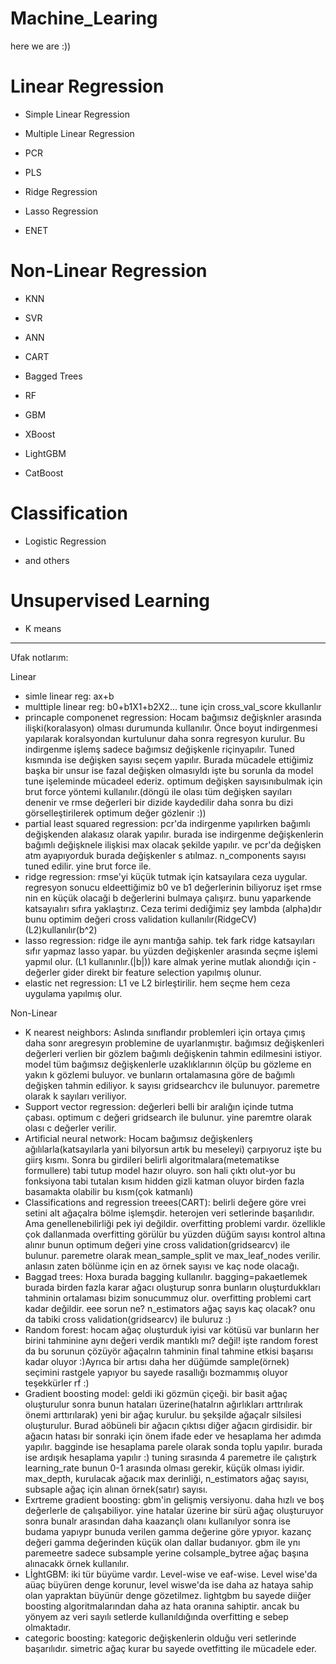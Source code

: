 # Machine_Learing

here we are :))

# Linear Regression 

* Simple Linear Regression

* Multiple Linear Regression

* PCR

* PLS 

* Ridge Regression

* Lasso Regression

* ENET

# Non-Linear Regression

* KNN

* SVR

* ANN

* CART

* Bagged Trees

* RF

* GBM

* XBoost

* LightGBM

* CatBoost

# Classification 

* Logistic Regression 

* and others

# Unsupervised Learning

* K means


--------------------------

Ufak notlarım:

Linear

- simle linear reg: ax+b
- multtiple linear reg: b0+b1X1+b2X2...  tune için cross_val_score kkullanlır
- princaple componenet regression: Hocam bağımsız değişknler arasında ilişki(koralasyon) olması durumunda kullanılır. Önce boyut 
indirgenmesi yapılarak koralsyondan kurtulunur daha sonra regresyon kurulur.
Bu indirgenme işlemş sadece bağımsız değişkenle riçinyapılır. Tuned kısmında ise değişken sayısı seçem yapılır. Burada mücadele ettiğimiz başka bir unsur ise fazal değişken olmasıyldı işte bu sorunla da model tune işeleminde mücadeel ederiz. optimum değişken sayısınıbulmak için brut force yöntemi kullanılır.(döngü ile olası tüm değişken sayıları denenir ve rmse değerleri bir dizide kaydedilir daha sonra bu dizi görselleştirilerek optimum değer gözlenir :))
- partial least squared regression: pcr'da indirgenme yapılırken bağımlı değişkenden alakasız olarak yapılır. burada ise indirgenme 
değişkenlerin bağımlı değişknele ilişkisi max olacak şekilde yapılır. ve pcr'da değişken atm ayapıyorduk burada değişkenler s
atılmaz. n_components sayısı tuned edilir. yine brut force ile.
- ridge regression: rmse'yi küçük tutmak için katsayılara ceza uygular. regresyon sonucu eldeettiğimiz b0 ve b1 değerlerinin biliyoruz işet 
rmse nin en küçük olacaği b değerlerini bulmaya çalışırz. bunu yaparkende katsayıalırı sıfıra yaklaştırız. Ceza terimi dediğimiz şey lambda
(alpha)dır bunu optimim değeri cross validation kullanılır(RidgeCV)(L2)kullanılır(b^2)
- lasso regression: ridge ile aynı mantığa sahip. tek fark ridge katsayıları sıfır yapmaz lasso yapar. bu yüzden değişkenler arasında seçme 
işlemi yapmıl olur. (L1 kullanınlır.(|b|)) kare almak yerine mutlak alıondığı için - değerler gider direkt bir feature selection yapılmış 
olunur.
- elastic net regression: L1 ve L2 birleştirilir. hem seçme hem ceza uygulama yapılmış olur.


Non-Linear

- K nearest neighbors: Aslında sınıflandır problemleri için ortaya çımış daha sonr aregresyın problemine de uyarlanmıştır.
bağımsız değişkenleri değerleri verlien bir gözlem bağımlı değişkenin tahmin edilmesini istiyor. model tüm bağımsız değişkenlerle 
uzaklıklarının ölçüp bu gözleme en yakın k gözlemi buluyor. ve  bunların ortalamasına göre de bağımlı değişken tahmin ediliyor. k sayısı 
gridsearchcv ile bulunuyor. paremetre olarak k sayıları veriliyor.
- Support vector regression: değerleri belli bir aralığın içinde tutma çabası. optimum c değeri gridsearch ile bulunur. yine paremtre olarak 
olası c değerler verilir.
- Artificial neural network: Hocam bağımsız değişkenlerş ağılılarla(katsayılarla yani bilyorsun artık bu meseleyi) çarpıyoruz işte bu giirş kısmı. Sonra bu girdileri belirli algoritmalara(metematikse formullere) tabi tutup model hazır oluyro. son hali çıktı olut-yor bu fonksiyona tabi tutalan kısım hidden gizli katman oluyor birden fazla basamakta olabilir bu kısm(çok katmanlı)
- Classifications and regression treees(CART): belirli değere göre vrei setini alt ağaçalra bölme işlemşdir. heterojen veri setlerinde başarılıdır. Ama genellenebilirliği pek iyi değildir. overfitting problemi vardır. özellikle çok dallanmada overfitting görülür bu yüzden düğüm sayısı kontrol altına alınır bunun optimum değeri yine cross validation(gridsearcv) ile bulunur. paremetre olarak mean_sample_split ve max_leaf_nodes verilir. anlasın zaten bölünme için en az örnek sayısı ve kaç node olacağı.
- Baggad trees: Hoxa burada bagging kullanılır. bagging=pakaetlemek burada birden fazla karar ağacı oluşturup sonra bunların oluşturdukkları tahminin ortalaması bizim sonucummuz olur. overfitting problemi cart kadar değildir. eee sorun ne? n_estimators ağaç sayıs kaç olacak? onu da tabiki cross validation(gridsearcv) ile buluruz :)
- Random forest: hocam ağaç oluşturduk iyisi var kötüsü var bunların her birini tahminine aynı değeri verdik mantıklı mı? değil!
işte random forest da bu sorunun çözüyör ağaçalrın tahminin final tahmine etkisi başarısı kadar oluyor :)Ayrıca bir artısı daha her düğümde sample(örnek) seçimini rastgele yapıyor bu sayede rasallığı bozmammış oluyor teşekkürler rf :)
- Gradient boosting model: geldi iki gözmün çiçeği. bir basit ağaç oluşturulur sonra  bunun hataları üzerine(hatalrın ağırlıkları arttrılırak önemi arttırılarak) yeni bir ağaç kurulur. bu şekşilde ağaçalr silsilesi oluşturulur. Burad aöbüneli bir ağacın çıktısı diğer ağacın girdisidir. bir ağacın hatası bir sonraki için önem ifade eder ve hesaplama her adımda yapılır. bagginde ise hesaplama parele olarak sonda toplu yapılır. burada ise ardışık hesaplama yapılır :)
tuning sırasında 4 paremetre ile çalıştırk learning_rate bunun 0-1 arasında olması gerekir, küçük olması iyidir. max_depth, kurulacak ağacık max derinliği, n_estimators ağaç sayısı, subsaple ağaç için alınan örnek(satır) sayısı.
- Exrtreme gradient boosting: gbm'in gelişmiş versiyonu. daha hızlı ve boş değerlerle de çalışabiliyor. yine hatalar üzerine bir sürü ağaç oluşturuyor sonra bunalr arasından daha kaazançlı olanı kullanılyor sonra ise budama yapıypr bunuda verilen gamma değerine göre ypıyor. kazanç değeri gamma değerinden küçük olan dallar budanıyor. gbm ile ynı paremeetre sadece subsample yerine colsample_bytree ağaç başına alınacakk örnek kullanılır.
- LİghtGBM: iki tür büyüme vardır. Level-wise ve eaf-wise. Level wise'da aüaç büyüren denge korunur, level wiswe'da ise daha az hataya sahip olan yapraktan büyünür denge gözetilmez. lightgbm bu sayede diiğer boosting algoritmalarından daha az hata oranına sahiptir. ancak bu yönyem az veri sayılı setlerde kullanıldığında overfitting e sebep olmaktadır.
- categoric boosting: kategoric değişkenlerin olduğu veri setlerinde başarılıdır. simetric ağaç kurar bu sayede ovetfitting ile mücadele eder.
